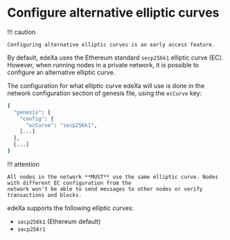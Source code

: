# Configure alternative elliptic curves

!!! caution

```
Configuring alternative elliptic curves is an early access feature.
```

By default, edeXa uses the Ethereum standard `secp256k1` elliptic curve (EC). However, when running nodes in a private network, it is possible to configure an alternative elliptic curve.

The configuration for what elliptic curve edeXa will use is done in the network configuration section of genesis file, using the `ecCurve` key:

```bash
{
  "genesis": {
    "config": {
      "ecCurve": "secp256k1",
    [...]
  },
  [...]
}
```

!!! attention

```
All nodes in the network **MUST** use the same elliptic curve. Nodes with different EC configuration from the
network won't be able to send messages to other nodes or verify transactions and blocks.
```

edeXa supports the following elliptic curves:

* `secp256k1` (Ethereum default)
* `secp256r1`
